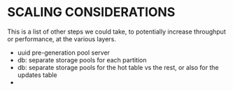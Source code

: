 # SCALING CONSIDERATIONS

This is a list of other steps we could take, to potentially increase throughput or performance, 
at the various layers.
- uuid pre-generation pool server 
- db: separate storage pools for each partition
- db: separate storage pools for the hot table vs the rest, or also for the updates table 
- 